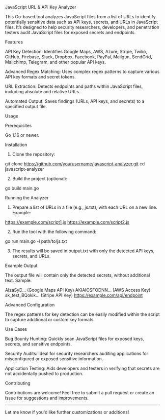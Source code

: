 JavaScript URL & API Key Analyzer

This Go-based tool analyzes JavaScript files from a list of URLs to identify potentially sensitive data such as API keys, secrets, and URLs in JavaScript files. It’s designed to help security researchers, developers, and penetration testers audit JavaScript files for exposed secrets and endpoints.

Features

API Key Detection: Identifies Google Maps, AWS, Azure, Stripe, Twilio, GitHub, Firebase, Slack, Dropbox, Facebook, PayPal, Mailgun, SendGrid, Mailchimp, Telegram, and other popular API keys.

Advanced Regex Matching: Uses complex regex patterns to capture various API key formats and secret tokens.

URL Extraction: Detects endpoints and paths within JavaScript files, including absolute and relative URLs.

Automated Output: Saves findings (URLs, API keys, and secrets) to a specified output file.


Usage

Prerequisites

Go 1.16 or newer.


Installation

1. Clone the repository:

git clone https://github.com/yourusername/javascript-analyzer.git
cd javascript-analyzer


2. Build the project (optional):

go build main.go



Running the Analyzer

1. Prepare a list of URLs in a file (e.g., js.txt), with each URL on a new line. Example:

https://example.com/script1.js
https://example.com/script2.js


2. Run the tool with the following command:

go run main.go -l path/to/js.txt


3. The results will be saved in output.txt with only the detected API keys, secrets, and URLs.



Example Output

The output file will contain only the detected secrets, without additional text. Sample:

AIzaSyD... (Google Maps API Key)
AKIAIOSFODNN... (AWS Access Key)
sk_test_BQokik... (Stripe API Key)
https://example.com/api/endpoint

Advanced Configuration

The regex patterns for key detection can be easily modified within the script to capture additional or custom key formats.

Use Cases

Bug Bounty Hunting: Quickly scan JavaScript files for exposed keys, secrets, and sensitive endpoints.

Security Audits: Ideal for security researchers auditing applications for misconfigured or exposed sensitive information.

Application Testing: Aids developers and testers in verifying that secrets are not accidentally pushed to production.


Contributing

Contributions are welcome! Feel free to submit a pull request or create an issue for suggestions and improvements.


---

Let me know if you'd like further customizations or additions!

